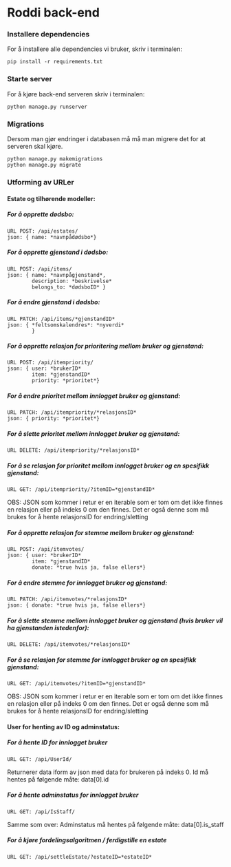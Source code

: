 # Roddi back-end

### Installere dependencies
For å installere alle dependencies vi bruker, skriv i terminalen:
```
pip install -r requirements.txt
```

### Starte server
For å kjøre back-end serveren skriv i terminalen:
```
python manage.py runserver 
```


### Migrations
Dersom man gjør endringer i databasen må må man migrere det for at serveren skal kjøre.
```
python manage.py makemigrations
python manage.py migrate
```

### Utforming av URLer

#### Estate og tilhørende modeller:

##### For å opprette dødsbo:
```
URL POST: /api/estates/
json: { name: *navnpådødsbo*}
```

##### For å opprette gjenstand i dødsbo:
```
URL POST: /api/items/
json: { name: *navnpågjenstand*,
        description: *beskrivelse*
        belongs_to: *dødsboID* }
```

##### For å endre gjenstand i dødsbo:
```
URL PATCH: /api/items/*gjenstandID*
json: { *feltsomskalendres*: *nyverdi*
        }
```

##### For å opprette relasjon for prioritering mellom bruker og gjenstand:
```
URL POST: /api/itempriority/
json: { user: *brukerID*
        item: *gjenstandID*
        priority: *prioritet*}
```

##### For å endre prioritet mellom innlogget bruker og gjenstand:
```
URL PATCH: /api/itempriority/*relasjonsID*
json: { priority: *prioritet*}
```

##### For å slette prioritet mellom innlogget bruker og gjenstand:
```
URL DELETE: /api/itempriority/*relasjonsID*
```

##### For å se relasjon for prioritet mellom innlogget bruker og en spesifikk gjenstand:
```
URL GET: /api/itempriority/?itemID=*gjenstandID*
```
OBS: JSON som kommer i retur er en iterable som er tom om det ikke finnes en relasjon eller på indeks 0 om den finnes.
Det er også denne som må brukes for å hente relasjonsID for endring/sletting

##### For å opprette relasjon for stemme mellom bruker og gjenstand:
```
URL POST: /api/itemvotes/
json: { user: *brukerID*
        item: *gjenstandID*
        donate: *true hvis ja, false ellers*}
```

##### For å endre stemme for innlogget bruker og gjenstand:
```
URL PATCH: /api/itemvotes/*relasjonsID*
json: { donate: *true hvis ja, false ellers*}
```

##### For å slette stemme mellom innlogget bruker og gjenstand (hvis bruker vil ha gjenstanden istedenfor):
```
URL DELETE: /api/itemvotes/*relasjonsID*
```

##### For å se relasjon for stemme for innlogget bruker og en spesifikk gjenstand:
```
URL GET: /api/itemvotes/?itemID=*gjenstandID*
```
OBS: JSON som kommer i retur er en iterable som er tom om det ikke finnes en relasjon eller på indeks 0 om den finnes.
Det er også denne som må brukes for å hente relasjonsID for endring/sletting

#### User for henting av ID og adminstatus:

##### For å hente ID for innlogget bruker

```
URL GET: /api/UserId/
```
Returnerer data iform av json med data for brukeren på indeks 0. Id må hentes på følgende måte:
data[0].id

##### For å hente adminstatus for innlogget bruker

```
URL GET: /api/IsStaff/
```
Samme som over: Adminstatus må hentes på følgende måte:
data[0].is_staff

##### For å kjøre fordelingsalgoritmen / ferdigstille en estate

```
URL GET: /api/settleEstate/?estateID=*estateID*
```